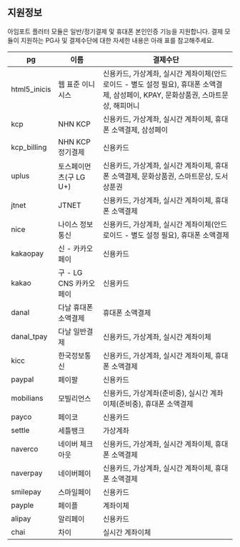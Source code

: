 ## 지원정보
아임포트 플러터 모듈은 일반/정기결제 및 휴대폰 본인인증 기능을 지원합니다. 결제 모듈이 지원하는 PG사 및 결제수단에 대한 자세한 내용은 아래 표를 참고해주세요.

| pg           | 이름                 |  결제수단                                                                                                 |  
| ------------ | ------------------- | ------------------------------------------------------------------------------------------------------  | 
| html5_inicis | 웹 표준 이니시스        | 신용카드, 가상계좌, 실시간 계좌이체(안드로이드 - 별도 설정 필요), 휴대폰 소액결제, 삼성페이, KPAY, 문화상품권, 스마트문상, 해피머니 |
| kcp          | NHN KCP             | 신용카드, 가상계좌, 실시간 계좌이체, 휴대폰 소액결제, 삼성페이                                                        |
| kcp_billing  | NHN KCP 정기결제      | 신용카드                                                                                                  |
| uplus        | 토스페이먼츠(구 LG U+)  | 신용카드, 가상계좌, 실시간 계좌이체, 휴대폰 소액결제, 문화상품권, 스마트문상, 도서상푼권                                     |
| jtnet        | JTNET               | 신용카드, 가상계좌, 실시간 계좌이체, 휴대폰 소액결제                                                                |
| nice         | 나이스 정보통신         | 신용카드, 가상계좌, 실시간 계좌이체(안드로이드 - 별도 설정 필요), 휴대폰 소액결제                                         |
| kakaopay     | 신 - 카카오페이        | 신용카드                                                                                                  |
| kakao        | 구 - LG CNS 카카오페이 | 신용카드                                                                                                  |
| danal        | 다날 휴대폰 소액결제     | 휴대폰 소액결제                                                                                            |
| danal_tpay   | 다날 일반결제          | 신용카드, 가상계좌, 실시간 계좌이체                                                                             |
| kicc         | 한국정보통신           | 신용카드, 가상계좌, 실시간 계좌이체, 휴대폰 소액결제                                                                |
| paypal       | 페이팔               | 신용카드                                                                                                  |
| mobilians    | 모빌리언스            | 신용카드, 가상계좌(준비중), 실시간 계좌이체(준비중), 휴대폰 소액결제                                                    |
| payco        | 페이코               | 신용카드                                                                                                  |
| settle       | 세틀뱅크             | 가상계좌                                                                                                   |
| naverco      | 네이버 체크아웃        | 신용카드, 가상계좌, 실시간 계좌이체, 휴대폰 소액결제                                                                 |
| naverpay     | 네이버페이            | 신용카드, 가상계좌, 실시간 계좌이체, 휴대폰 소액결제                                                                 |
| smilepay     | 스마일페이            | 신용카드                                                                                                   |
| payple       | 페이플               | 계좌이체                                                                                                   |
| alipay       | 알리페이              | 신용카드                                                                                                   |
| chai         | 차이                 | 실시간 계좌이체                                                                                              |
